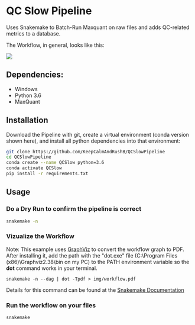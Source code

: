 
# QC Slow Pipeline

Uses Snakemake to Batch-Run Maxquant on raw files and adds QC-related metrics to a database.

The Workflow, in general, looks like this:

![](img/wokflow.jpg)

## Dependencies:

  - Windows
  - Python 3.6
  - MaxQuant
  
## Installation

Download the Pipeline with git, create a virtual environment (conda version shown here), 
and install all python dependencies into that environment:

```bash
git clone https://github.com/KeepCalmAndRushB/QCSlowPipeline
cd QCSlowPipeline
conda create --name QCSlow python=3.6
conda activate QCSlow
pip install -r requirements.txt
```

## Usage

### Do a Dry Run to confirm the pipeline is correct

```bash
snakemake -n
```


### Vizualize the Workflow

Note: This example uses [GraphViz](https://graphviz.gitlab.io/_pages/Download/Download_windows.html) to convert the workflow graph to PDF.
After installing it, add the path with the "dot.exe" file (C:\Program Files (x86)\Graphviz2.38\bin on my PC) to the PATH environment variable
so the **dot** command works in your terminal.

```
snakemake -n --dag | dot -Tpdf > img/workflow.pdf
```

Details for this command can be found at the [Snakemake Documentation](https://snakemake.readthedocs.io/en/stable/executable.html#visualization)

### Run the workflow on your files

```bash
snakemake
```

 
 